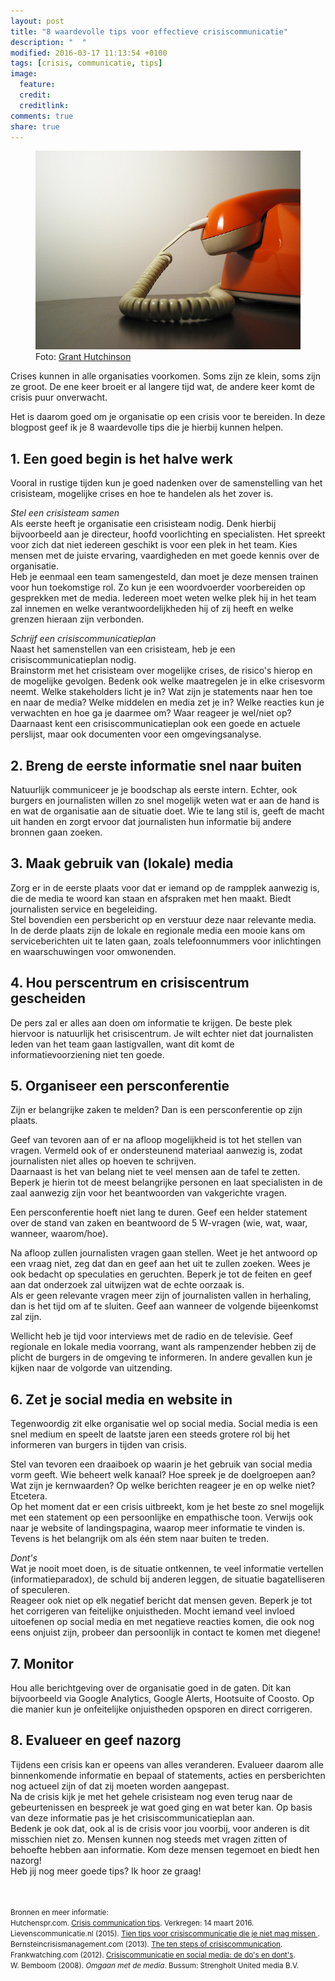 ```yaml
---
layout: post
title: "8 waardevolle tips voor effectieve crisiscommunicatie"
description: "  "
modified: 2016-03-17 11:13:54 +0100
tags: [crisis, communicatie, tips]
image:
  feature: 
  credit: 
  creditlink: 
comments: true
share: true
---
```


<figure>
<img src="/images/crisis-hotline.jpg" alt="Hotline: tijdens een crisis
staat de telefoon roodgloeiend.">
<figcaption>Foto: <a href="http://bit.ly/1U93xua">Grant Hutchinson
</a></figcaption>
</figure>

Crises kunnen in alle organisaties voorkomen. Soms zijn ze
klein, soms zijn ze groot. De ene keer broeit er al langere tijd wat,
de andere keer komt de crisis puur onverwacht.

Het is daarom goed om je organisatie op een crisis voor te bereiden.
In deze blogpost geef ik je 8 waardevolle tips die je hierbij kunnen
helpen.

<h2>1. Een goed begin is het halve werk</h2>
Vooral in rustige tijden kun je goed nadenken over de samenstelling
van het crisisteam, mogelijke crises en hoe te handelen als het zover
is.

<em>Stel een crisisteam samen</em><br>
 Als eerste heeft je organisatie een crisisteam nodig. Denk hierbij bijvoorbeeld
 aan je directeur, hoofd voorlichting en specialisten. Het spreekt
 voor zich dat niet iedereen geschikt is voor een plek in het
 team. Kies mensen met de juiste ervaring, vaardigheden en met goede kennis over de
 organisatie.<br>
 Heb je eenmaal een team samengesteld, dan moet je deze mensen trainen
 voor hun toekomstige rol. Zo
 kun je een woordvoerder voorbereiden op gesprekken met de media.
 Iedereen moet weten welke plek hij in het
 team zal innemen en welke verantwoordelijkheden hij of zij heeft en
 welke grenzen hieraan zijn verbonden.
 
<em>Schrijf een crisiscommunicatieplan</em><br>
Naast het samenstellen van een crisisteam, heb je een
crisiscommunicatieplan nodig. <br>
Brainstorm met het crisisteam over
mogelijke crises, de risico's hierop en de mogelijke gevolgen. Bedenk ook
welke maatregelen je in elke crisesvorm neemt. Welke stakeholders
licht je in? Wat zijn je statements naar hen toe en naar de media? Welke
middelen en media zet je in? Welke reacties kun je verwachten en hoe
ga je daarmee om? Waar reageer je wel/niet op?<br>
Daarnaast kent een crisiscommunicatieplan ook een goede en actuele
perslijst, maar ook documenten voor een omgevingsanalyse.

<h2>2. Breng de eerste informatie snel naar buiten</h2>
Natuurlijk communiceer je je boodschap als eerste intern. Echter, ook
burgers en journalisten willen zo snel mogelijk weten wat er aan de
hand is en wat de organisatie aan de situatie doet. Wie te lang stil
is, geeft de macht uit handen en zorgt ervoor dat journalisten hun
informatie bij andere bronnen gaan zoeken.

<h2>3. Maak gebruik van (lokale) media</h2>
Zorg er in de eerste plaats voor dat er iemand op de rampplek aanwezig
is, die de media te woord kan staan en afspraken met hen maakt. Biedt
journalisten service en begeleiding.<br>
Stel bovendien een persbericht op en verstuur deze naar relevante
media.<br>
In de derde plaats zijn de lokale en regionale media een mooie kans om serviceberichten
uit te laten gaan, zoals telefoonnummers voor inlichtingen en
waarschuwingen voor omwonenden.

<h2>4. Hou perscentrum en crisiscentrum gescheiden</h2>
De pers zal er alles aan doen om informatie te krijgen. De beste plek
hiervoor is natuurlijk het crisiscentrum. Je wilt echter niet dat
journalisten leden van het team gaan lastigvallen, want dit komt de
informatievoorziening niet ten goede.

<h2>5. Organiseer een persconferentie</h2>
Zijn er belangrijke zaken te melden? Dan is een persconferentie op
zijn plaats.

Geef van tevoren aan of er na afloop mogelijkheid is tot het stellen
van vragen. Vermeld ook of er ondersteunend materiaal aanwezig is, zodat
journalisten niet alles op hoeven te schrijven.<br>
Daarnaast is het van belang niet te veel mensen aan de tafel te
zetten. Beperk je hierin tot de meest belangrijke personen en laat
specialisten in de zaal aanwezig zijn voor het beantwoorden van
vakgerichte vragen.

Een persconferentie hoeft niet lang te duren. Geef een helder statement over de stand
van zaken en beantwoord de 5 W-vragen (wie, wat, waar, wanneer,
waarom/hoe).

Na afloop zullen journalisten vragen gaan stellen. Weet je het
antwoord op een vraag niet, zeg dat dan en geef aan het uit te zullen
zoeken. Wees je ook bedacht op speculaties en geruchten. Beperk je tot
de feiten en geef aan dat onderzoek zal uitwijzen wat de echte oorzaak
is.<br>
Als er geen relevante vragen meer zijn of journalisten vallen in
herhaling, dan is het tijd om af te sluiten. Geef aan wanneer de
volgende bijeenkomst zal zijn.

Wellicht heb je tijd voor interviews
met de radio en de televisie. Geef regionale en lokale media voorrang, want
als rampenzender hebben zij de plicht de burgers in de omgeving te informeren. In
andere gevallen kun je kijken naar de volgorde van uitzending. 


<h2>6. Zet je social media en website in</h2>
Tegenwoordig zit elke organisatie wel op social media. Social media is
een snel medium en speelt de laatste jaren een steeds grotere rol bij
het informeren van burgers in tijden van crisis.

Stel van tevoren een draaiboek op waarin je het gebruik van social
media vorm geeft. Wie beheert welk kanaal? Hoe spreek je de
doelgroepen aan? Wat zijn je kernwaarden? Op welke berichten reageer
je en op welke niet? Etcetera.<br>
Op het moment dat er een crisis uitbreekt, kom je het beste zo snel mogelijk met
een statement op een persoonlijke en empathische toon. Verwijs ook
naar je website of landingspagina, waarop meer informatie te vinden
is.
Tevens is het belangrijk om als één stem naar buiten te treden. 

<em>Dont's</em><br>
Wat je nooit moet doen, is de situatie ontkennen, te veel informatie
vertellen (informatieparadox), de schuld bij anderen leggen, de
situatie bagatelliseren of speculeren.<br>
Reageer ook niet op elk negatief bericht dat mensen geven. Beperk je
tot het corrigeren van feitelijke onjuistheden. Mocht iemand veel invloed
uitoefenen op social media en met negatieve reacties komen, die ook nog
eens onjuist zijn, probeer dan persoonlijk in contact te komen met
diegene!

<h2>7. Monitor</h2>
Hou alle berichtgeving over de organisatie goed in de gaten. Dit kan
bijvoorbeeld via Google Analytics, Google Alerts, Hootsuite of Coosto.
Op die manier kun je onfeitelijke onjuistheden opsporen en direct
corrigeren.<br>

<h2>8. Evalueer en geef nazorg</h2>
Tijdens een crisis kan er opeens van alles veranderen. Evalueer daarom
alle binnenkomende informatie en bepaal of statements, acties en persberichten
nog actueel zijn of
dat zij moeten worden aangepast.<br>
Na de crisis kijk je met het gehele crisisteam nog even terug naar de
gebeurtenissen en bespreek je wat goed ging en wat beter kan. Op basis
van deze informatie pas je het crisiscommunicatieplan aan.<br>
Bedenk je ook dat, ook al is de crisis voor jou voorbij, voor anderen
is dit misschien niet zo. Mensen kunnen nog steeds met vragen zitten of behoefte
hebben aan informatie. Kom deze mensen tegemoet en biedt hen nazorg!

<br>
Heb jij nog meer goede tips? Ik hoor ze graag!


<br><br>
<small>Bronnen en meer informatie:<br>
Hutchenspr.com. <a href="http://hutchenspr.com/resources/crisis-communications-tips/">Crisis communication tips</a>. Verkregen: 14 maart 2016.<br> 
Lievenscommunicatie.nl (2015). <a href="http://www.lievenscommunicatie.nl/actueel/bericht:tien-tips-voor-crisiscommunicatie-die-je-niet-mag-missen.htm">Tien tips voor crisiscommunicatie die
je niet mag missen </a>.<br>
Bernsteincrisismanagement.com (2013). <a href="http://www.bernsteincrisismanagement.com/the-10-steps-of-crisis-communications/">The ten steps of crisiscommunication</a>.<br>
Frankwatching.com (2012). <a
href="http://www.frankwatching.com/archive/2012/01/26/crisiscommunicatie-en-social-media-de-dos-en-donts/">Crisiscommunicatie
en social media: de do's en
dont's</a>.<br>
W. Bemboom (2008).<em> Omgaan met de media</em>. Bussum: Strengholt United
media B.V.<br>





